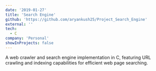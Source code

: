 ```yaml
---
date: '2019-01-27'
title: 'Search Engine'
github: 'https://github.com/aryankush25/Project_Search_Engine'
external: ''
tech:
  - C
company: 'Personal'
showInProjects: false
---
```


A web crawler and search engine implementation in C, featuring URL crawling and indexing capabilities for efficient web page searching.
